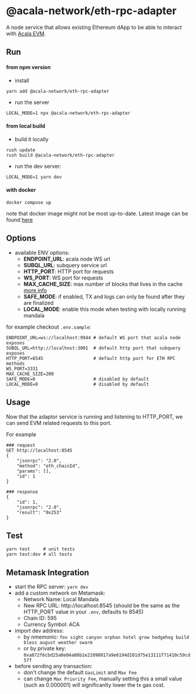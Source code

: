 # @acala-network/eth-rpc-adapter
A node service that allows existing Ethereum dApp to be able to interact with [Acala EVM](https://github.com/AcalaNetwork/Acala/tree/master/modules/evm).

## Run
#### from npm version
- install
```
yarn add @acala-network/eth-rpc-adapter
```

- run the server
```
LOCAL_MODE=1 npx @acala-network/eth-rpc-adapter
```

#### from local build
- build it locally
```
rush update
rush build @acala-network/eth-rpc-adapter
```

- run the dev server:
```
LOCAL_MODE=1 yarn dev
```

#### with docker
```
docker compose up
```
note that docker image might not be most up-to-date. Latest image can be found [here](https://hub.docker.com/r/acala/eth-rpc-adapter/tags)
## Options
- available ENV options:
  - **ENDPOINT_URL**: acala node WS url
  - **SUBQL_URL**: subquery service url
  - **HTTP_PORT**: HTTP port for requests
  - **WS_PORT**: WS port for requests
  - **MAX_CACHE_SIZE**: max number of blocks that lives in the cache [more info](https://evmdocs.acala.network/network/network)
  - **SAFE_MODE**: if enabled, TX and logs can only be found after they are finalized
  - **LOCAL_MODE**: enable this mode when testing with locally running mandala

for example checkout `.env.sample`:
```
ENDPOINT_URL=ws://localhost:9944 # default WS port that acala node exposes
SUBQL_URL=http://localhost:3001  # default http port that subquery exposes
HTTP_PORT=8545                   # default http port for ETH RPC methods
WS_PORT=3331                    
MAX_CACHE_SIZE=200               
SAFE_MODE=0                      # disabled by default
LOCAL_MODE=0                     # disabled by default
```

## Usage
Now that the adaptor service is running and listening to HTTP_PORT, we can send EVM related requests to this port.

For example
```
### request
GET http://localhost:8545
{
    "jsonrpc": "2.0",
    "method": "eth_chainId",
    "params": [],
    "id": 1
}

### response
{
    "id": 1,
    "jsonrpc": "2.0",
    "result": "0x253"
}
```

## Test
```
yarn test     # unit tests
yarn test:dev # all tests
```

## Metamask Integration
- start the RPC server: `yarn dev`
- add a custom network on Metamask:
  - Network Name: Local Mandala
  - New RPC URL: http://localhost:8545  (should be the same as the HTTP_PORT value in your `.env`, defaults to 8545)
  - Chain ID: 595
  - Currency Symbol: ACA
- import dev address:
  - by nmemonic: `fox sight canyon orphan hotel grow hedgehog build bless august weather swarm`
  - or by private key: `0xa872f6cbd25a0e04a08b1e21098017a9e6194d101d75e13111f71410c59cd57f`
- before sending any transaction:
  - don't change the default `GasLimit` and `Max Fee`
  - can change `Max Priority Fee`, manually setting this a small value (such as 0.000001) will significanlty lower the tx gas cost.